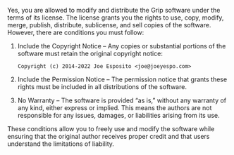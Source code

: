 Yes, you are allowed to modify and distribute the Grip software under the terms of its license. The license grants you the rights to use, copy, modify, merge, publish, distribute, sublicense, and sell copies of the software. However, there are conditions you must follow:
1.	Include the Copyright Notice – Any copies or substantial portions of the software must retain the original copyright notice:

        Copyright (c) 2014-2022 Joe Esposito <joe@joeyespo.com>


2.	Include the Permission Notice – The permission notice that grants these rights must be included in all distributions of the software.
3.	No Warranty – The software is provided “as is,” without any warranty of any kind, either express or implied. This means the authors are not responsible for any issues, damages, or liabilities arising from its use.

These conditions allow you to freely use and modify the software while ensuring that the original author receives proper credit and that users understand the limitations of liability.